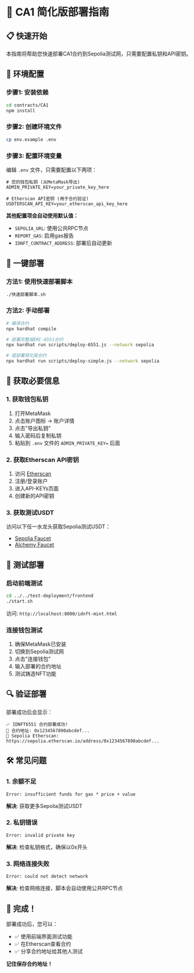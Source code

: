 # 🚀 CA1 简化版部署指南

## 📋 快速开始

本指南将帮助您快速部署CA1合约到Sepolia测试网，只需要配置私钥和API密钥。

## 🔧 环境配置

### 步骤1: 安装依赖
```bash
cd contracts/CA1
npm install
```

### 步骤2: 创建环境文件
```bash
cp env.example .env
```

### 步骤3: 配置环境变量
编辑 `.env` 文件，只需要配置以下两项：

```env
# 您的钱包私钥 (从MetaMask导出)
ADMIN_PRIVATE_KEY=your_private_key_here

# Etherscan API密钥 (用于合约验证)
USDTERSCAN_API_KEY=your_etherscan_api_key_here
```

**其他配置项会自动使用默认值：**
- `SEPOLIA_URL`: 使用公共RPC节点
- `REPORT_GAS`: 启用gas报告
- `IDNFT_CONTRACT_ADDRESS`: 部署后自动更新

## 🚀 一键部署

### 方法1: 使用快速部署脚本
```bash
./快速部署脚本.sh
```

### 方法2: 手动部署
```bash
# 编译合约
npx hardhat compile

# 部署完整版ERC-6551合约
npx hardhat run scripts/deploy-6551.js --network sepolia

# 或部署简化版合约
npx hardhat run scripts/deploy-simple.js --network sepolia
```

## 📝 获取必要信息

### 1. 获取钱包私钥
1. 打开MetaMask
2. 点击账户图标 → 账户详情
3. 点击"导出私钥"
4. 输入密码后复制私钥
5. 粘贴到 `.env` 文件的 `ADMIN_PRIVATE_KEY=` 后面

### 2. 获取Etherscan API密钥
1. 访问 [Etherscan](https://etherscan.io/)
2. 注册/登录账户
3. 进入API-KEYs页面
4. 创建新的API密钥

### 3. 获取测试USDT
访问以下任一水龙头获取Sepolia测试USDT：
- [Sepolia Faucet](https://sepoliafaucet.com/)
- [Alchemy Faucet](https://sepoliafaucet.com/)

## 🧪 测试部署

### 启动前端测试
```bash
cd ../../test-deployment/frontend
./start.sh
```

访问: `http://localhost:8000/idnft-mint.html`

### 连接钱包测试
1. 确保MetaMask已安装
2. 切换到Sepolia测试网
3. 点击"连接钱包"
4. 输入部署的合约地址
5. 测试铸造NFT功能

## 🔍 验证部署

部署成功后会显示：
```
✅ IDNFT6551 合约部署成功!
📍 合约地址: 0x1234567890abcdef...
🔗 Sepolia Etherscan: https://sepolia.etherscan.io/address/0x1234567890abcdef...
```

## 🛠️ 常见问题

### 1. 余额不足
```
Error: insufficient funds for gas * price + value
```
**解决**: 获取更多Sepolia测试USDT

### 2. 私钥错误
```
Error: invalid private key
```
**解决**: 检查私钥格式，确保以0x开头

### 3. 网络连接失败
```
Error: could not detect network
```
**解决**: 检查网络连接，脚本会自动使用公共RPC节点

## 🎉 完成！

部署成功后，您可以：
- ✅ 使用前端界面测试功能
- ✅ 在Etherscan查看合约
- ✅ 分享合约地址给其他人测试

**记住保存合约地址！** 